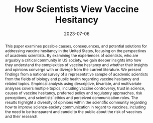 ---
title: "How Scientists View Vaccine Hesitancy"
date: 2023-07-06
publishDate: 2023-07-06
authors: ["Eric W. Welch, Timothy P. Johnson, Tipeng Chen, Jinghuan Ma, Shaika Islam, Lesley Forst Michalegko, Mattia Caldarulo, and Ashlee Frandell"]
publication_types: ["2"]
abstract: "This paper examines possible causes, consequences, and potential solutions for addressing vaccine hesitancy in the United States, focusing on the perspectives of academic scientists. By examining the experiences of scientists, who are arguably a critical community in US society, we gain deeper insights into how they understand the complexities of vaccine hesitancy and whether their insights and opinions converge with or diverge from the current literature. We present findings from a national survey of a representative sample of academic scientists from the fields of biology and public health regarding vaccine hesitancy and related topics. Empirical analysis using descriptive, bivariate, and multivariate analyses covers multiple topics, including vaccine controversy, trust in science, causes of vaccine hesitancy, preferred policy and regulatory approaches, risk perceptions, and scientists’ ethics and perceived communication roles. The results highlight a diversity of opinions within the scientific community regarding how to improve science-society communication in regard to vaccines, including the need to be transparent and candid to the public about the risk of vaccines and their research."
featured: true
publication: "*Vaccines* 2023, 11(7), 1208"
links: 
- name: Open Access PDF
  url: /uploads/Welch2023.pdf
- name: Journal Site
  url: https://doi.org/10.3390/vaccines11071208
---